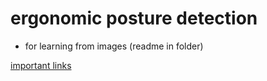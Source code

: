 # ergonomic posture detection
      
- for learning from images (readme in folder)

[important links](learning_from_images/todo.md)
